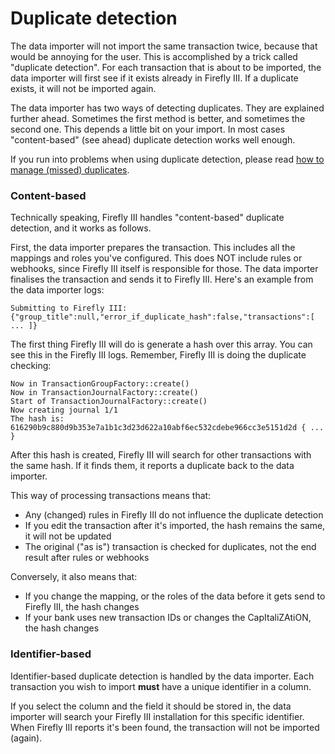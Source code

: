 # Duplicate detection

The data importer will not import the same transaction twice, because that would be annoying for the user. This is accomplished by a trick called "duplicate detection". For each transaction that is about to be imported, the data importer will first see if it exists already in Firefly III. If a duplicate exists, it will not be imported again.

The data importer has two ways of detecting duplicates. They are explained further ahead. Sometimes the first method is better, and sometimes the second one. This depends a little bit on your import. In most cases "content-based" (see ahead) duplicate detection works well enough.

If you run into problems when using duplicate detection, please read [how to manage (missed) duplicates](../../how-to/data-importer/import/duplicates.md).

### Content-based

Technically speaking, Firefly III handles "content-based" duplicate detection, and it works as follows.

First, the data importer prepares the transaction. This includes all the mappings and roles you've configured. This does NOT include rules or webhooks, since Firefly III itself is responsible for those. The data importer finalises the transaction and sends it to Firefly III. Here's an example from the data importer logs:

```
Submitting to Firefly III: {"group_title":null,"error_if_duplicate_hash":false,"transactions":[ ... ]} 
```

The first thing Firefly III will do is generate a hash over this array. You can see this in the Firefly III logs. Remember, Firefly III is doing the duplicate checking:

```
Now in TransactionGroupFactory::create()  
Now in TransactionJournalFactory::create()  
Start of TransactionJournalFactory::create()  
Now creating journal 1/1  
The hash is: 616290b9c880d9b353e7a1b1c3d23d622a10abf6ec532cdebe966cc3e5151d2d { ... }
```

After this hash is created, Firefly III will search for other transactions with the same hash. If it finds them, it reports a duplicate back to the data importer.

This way of processing transactions means that:

- Any (changed) rules in Firefly III do not influence the duplicate detection
- If you edit the transaction after it's imported, the hash remains the same, it will not be updated
- The original ("as is") transaction is checked for duplicates, not the end result after rules or webhooks

Conversely, it also means that:

- If you change the mapping, or the roles of the data before it gets send to Firefly III, the hash changes
- If your bank uses new transaction IDs or changes the CapItaliZAtiON, the hash changes

### Identifier-based

Identifier-based duplicate detection is handled by the data importer. Each transaction you wish to import **must** have a unique identifier in a column.

If you select the column and the field it should be stored in, the data importer will search your Firefly III installation for this specific identifier. When Firefly III reports it's been found, the transaction will not be imported (again).
